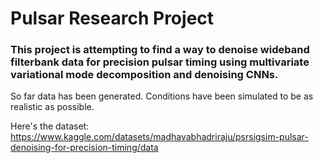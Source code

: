 # Pulsar Research Project
### This project is attempting to find a way to denoise wideband filterbank data for precision pulsar timing using multivariate variational mode decomposition and denoising CNNs.

So far data has been generated. Conditions have been simulated to be as realistic as possible.

Here's the dataset: 
https://www.kaggle.com/datasets/madhavabhadriraju/psrsigsim-pulsar-denoising-for-precision-timing/data
